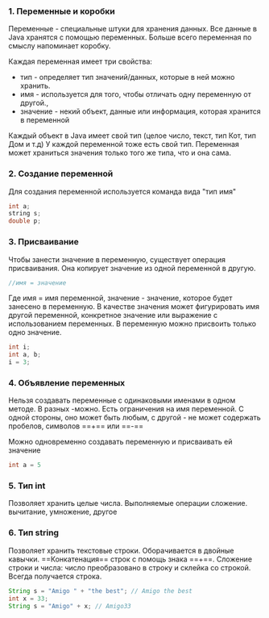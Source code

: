 ### 1. Переменные и коробки

Переменные - специальные штуки для хранения данных. Все данные в Java хранятся с помощью переменных. Больше всего переменная по смыслу напоминает коробку.

Каждая переменная имеет три свойства: 
- тип  - определяет тип значений/данных, которые в ней можно хранить.
- имя - используется для того, чтобы отличать одну переменную от другой., 
- значение - некий объект, данные или информация, которая хранится в переменной

Каждый объект в Java имеет свой тип (целое число, текст, тип Кот, тип Дом и т.д)
У каждой переменной тоже есть свой тип. Переменная может храниться значения только того же типа, что и она сама.

### 2. Создание переменной

Для создания переменной используется команда вида "тип имя"

```Java
int a;
string s;
double p;
```

### 3. Присваивание 

Чтобы занести значение в переменную, существует операция присваивания. Она копирует значение из одной переменной в другую.

```Java
//имя = значение
```
Где имя = имя переменной, значение - значение, которое будет занесено в переменную.
В качестве значения может фигурировать имя другой переменной, конкретное значение или выражение с использованием переменных.
В переменную можно присвоить только одно значение.

```Java
int i;
int a, b;
i = 3;
```


### 4. Объявление переменных

Нельзя создавать переменные с одинаковыми именами в одном методе. В разных -можно. 
Есть ограничения на имя переменной. С одной стороны, оно может быть любым, с другой - не может содержать пробелов, символов ==+== или ==-==

Можно одновременно создавать переменную и присваивать ей значение 

```Java
int a = 5
```

### 5. Тип int

Позволяет хранить целые числа.
Выполняемые операции сложение. вычитание, умножение, другое

### 6. Тип string

Позволяет хранить текстовые строки. Оборачивается в двойные кавычки.
==Конкатенация== строк  с помощь знака ==+==.
Сложение строки и числа: число преобразовано в строку и склейка со строкой. Всегда получается строка.

```Java
String s = "Amigo " + "the best"; // Amigo the best
int x = 33;
String s = "Amigo" + x; // Amigo33
```



